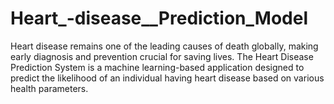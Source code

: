 # Heart_-disease__Prediction_Model
Heart disease remains one of the leading causes of death globally, making early diagnosis and prevention crucial for saving lives. The Heart Disease Prediction System is a machine learning-based application designed to predict the likelihood of an individual having heart disease based on various health parameters.
